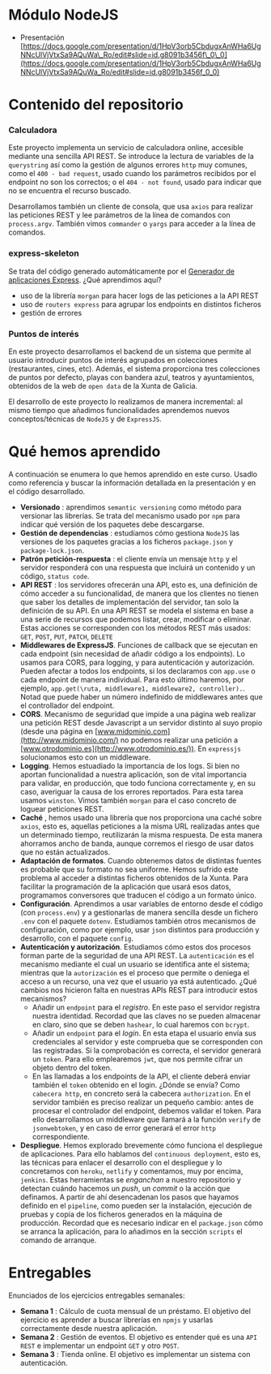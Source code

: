 # Módulo NodeJS

- Presentación [https://docs.google.com/presentation/d/1HpV3orb5CbdugxAnWHa6UgNNcUlVjVtxSa9AQuWa\_Ro/edit#slide=id.g8091b3456f\_0\_0](https://docs.google.com/presentation/d/1HpV3orb5CbdugxAnWHa6UgNNcUlVjVtxSa9AQuWa_Ro/edit#slide=id.g8091b3456f_0_0)

# Contenido del repositorio

### **Calculadora**

Este proyecto implementa un servicio de calculadora online, accesible mediante una sencilla API REST. Se introduce la lectura de variables de la `querystring` así como la gestión de algunos errores `http` muy comunes, como el `400 - bad request`, usado cuando los parámetros recibidos por el endpoint no son los correctos; o el `404 - not found`, usado para indicar que no se encuentra el recurso buscado.

Desarrollamos también un cliente de consola, que usa `axios` para realizar las peticiones REST y lee parámetros de la línea de comandos con `process.argv`. También vimos `commander` o `yargs` para acceder a la línea de comandos.

### **express-skeleton**

Se trata del código generado automáticamente por el [Generador de aplicaciones Express](https://expressjs.com/es/starter/generator.html). ¿Qué aprendimos aquí?

- uso de la librería `morgan` para hacer logs de las peticiones a la API REST
- uso de `routers express` para agrupar los endpoints en distintos ficheros
- gestión de errores

### **Puntos de interés**

En este proyecto desarrollamos el backend de un sistema que permite al usuario introducir puntos de interés agrupados en colecciones (restaurantes, cines, etc). Además, el sistema proporciona tres colecciones de puntos por defecto, playas con bandera azul, teatros y ayuntamientos, obtenidos de la web de `open data` de la Xunta de Galicia.

El desarrollo de este proyecto lo realizamos de manera incremental: al mismo tiempo que añadimos funcionalidades aprendemos nuevos conceptos/técnicas de `NodeJS` y de `ExpressJS`.

# Qué hemos aprendido

A continuación se enumera lo que hemos aprendido en este curso. Usadlo como referencia y buscar la información detallada en la presentación y en el código desarrollado.

- **Versionado** : aprendimos `semantic versioning` como método para versionar las librerías. Se trata del mecanismo usado por `npm` para indicar qué versión de los paquetes debe descargarse.
- **Gestión de dependencias** : estudiamos cómo gestiona `NodeJS` las versiones de los paquetes gracias a los ficheros `package.json` y `package-lock.json`.
- **Patrón petición-respuesta** : el cliente envía un mensaje `http` y el servidor responderá con una respuesta que incluirá un contenido y un código, `status code`.
- **API REST** : los servidores ofrecerán una API, esto es, una definición de cómo acceder a su funcionalidad, de manera que los clientes no tienen que saber los detalles de implementación del servidor, tan solo la definición de su API. En una API REST se modela el sistema en base a una serie de recursos que podemos listar, crear, modificar o eliminar. Estas acciones se corresponden con los métodos REST más usados: `GET`, `POST`, `PUT`, `PATCH`, `DELETE`
- **Middlewares de ExpressJS**. Funciones de callback que se ejecutan en cada endpoint (sin necesidad de añadir código a los endpoints). Lo usamos para CORS, para logging, y para autenticación y autorización. Pueden afectar a todos los endpoints, si los declaramos con `app.use` o cada endpoint de manera individual. Para esto último haremos, por ejemplo, `app.get(\ruta, middleware1, middleware2, controller).`. Notad que puede haber un número indefinido de middlewares antes que el controllador del endpoint.
- **CORS**. Mecanismo de seguridad que impide a una página web realizar una petición REST desde Javascript a un servidor distinto al suyo propio (desde una página en [www.midominio.com](http://www.midominio.com/) no podemos realizar una petición a [www.otrodominio.es](http://www.otrodominio.es/)). En `expressjs` solucionamos esto con un middleware.
- **Logging**. Hemos estuadiado la importancia de los logs. Si bien no aportan funcionalidad a nuestra aplicación, son de vital importancia para validar, en producción, que todo funciona correctamente y, en su caso, averiguar la causa de los errores reportados. Para esta tarea usamos `winston`. Vimos también `morgan` para el caso concreto de loguear peticiones REST.
- **Caché** , hemos usado una librería que nos proporciona una caché sobre `axios`, esto es, aquellas peticiones a la misma URL realizadas antes que un determinado tiempo, reutilizarán la misma respuesta. De esta manera ahorramos ancho de banda, aunque corremos el riesgo de usar datos que no están actualizados.
- **Adaptación de formatos**. Cuando obtenemos datos de distintas fuentes es probable que su formato no sea uniforme. Hemos sufrido este problema al acceder a distintas ficheros obtenidos de la Xunta. Para facilitar la programación de la aplicación que usará esos datos, programamos conversores que traducen el código a un formato único.
- **Configuración**. Aprendimos a usar variables de entorno desde el código (con `process.env`) y a gestionarlas de manera sencilla desde un fichero `.env` con el paquete `dotenv`. Estudiamos también otros mecanismos de configuración, como por ejemplo, usar `json` distintos para producción y desarrollo, con el paquete `config`.
- **Autenticación y autorización**. Estudiamos cómo estos dos procesos forman parte de la seguridad de una API REST. La `autenticación` es el mecanismo mediante el cual un usuario se identifica ante el sistema; mientras que la `autorización` es el proceso que permite o deniega el acceso a un recurso, una vez que el usuario ya está autenticado. ¿Qué cambios nos hicieron falta en nuestras APIs REST para introducir estos mecanismos?
  - Añadir un `endpoint` para el _registro_. En este paso el servidor registra nuestra identidad. Recordad que las claves no se pueden almacenar en claro, sino que se deben `hashear`, lo cual haremos con `bcrypt`.
  - Añadir un `endpoint` para el _login_. En esta etapa el usuario envía sus credenciales al servidor y este comprueba que se corresponden con las registradas. Si la comprobación es correcta, el servidor generará un `token`. Para ello emplearemos `jwt`, que nos permite cifrar un objeto dentro del token.
  - En las llamadas a los endpoints de la API, el cliente deberá enviar también el `token` obtenido en el login. ¿Dónde se envía? Como `cabecera http`, en concreto será la cabecera `authorization`. En el servidor también es preciso realizar un pequeño cambio: antes de procesar el controlador del endpoint, debemos validar el token. Para ello desarrollamos un middleware que llamará a la función `verify` de `jsonwebtoken`, y en caso de error generará el error `http` correspondiente.
- **Despliegue**. Hemos explorado brevemente cómo funciona el despliegue de aplicaciones. Para ello hablamos del `continuous deployment`, esto es, las técnicas para enlacer el desarrollo con el despliegue y lo concretamos con `heroku`, `netlify` y comentamos, muy por encima, `jenkins`. Estas herramientas se _enganchan_ a nuestro repositorio y detectan cuándo hacemos un _push_, un _commit_ o la acción que definamos. A partir de ahí desencadenan los pasos que hayamos definido en el `pipeline`, como pueden ser la instalación, ejecución de pruebas y copia de los ficheros generados en la máquina de producción. Recordad que es necesario indicar en el `package.json` cómo se arranca la aplicación, para lo añadimos en la sección `scripts` el comando de arranque.

# Entregables

Enunciados de los ejercicios entregables semanales:

- **Semana 1** : Cálculo de cuota mensual de un préstamo. El objetivo del ejercicio es aprender a buscar librerías en `npmjs` y usarlas correctamente desde nuestra aplicación.
- **Semana 2** : Gestión de eventos. El objetivo es entender qué es una `API REST` e implementar un endpoint `GET` y otro `POST`.
- **Semana 3** : Tienda online. El objetivo es implementar un sistema con autenticación.
